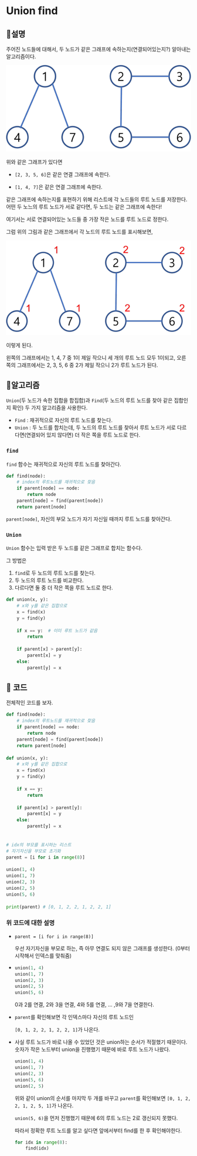 # Union find

## :bread:설명

주어진 노드들에 대해서, 두 노드가 같은 그래프에 속하는지(연결되어있는지?) 알아내는 알고리즘이다.

![graph](union_find.assets/graph.png)

위와 같은 그래프가 있다면

- `[2, 3, 5, 6]`은 같은 연결 그래프에 속한다.

- `[1, 4, 7]`은 같은 연결 그래프에 속한다.

같은 그래프에 속하는지를 표현하기 위해 리스트에 각 노드들의 루트 노드를 저장한다. 어떤 두 노느의 루트 노드가 서로 같다면, 두 노드는 같은 그래프에 속한다!

여기서는 서로 연결되어있는 노드들 중 가장 작은 노드를 루트 노드로 정한다.

그럼 위의 그림과 같은 그래프에서 각 노드의 루트 노드를 표시해보면,

![graph_with_roo](union_find.assets/graph_with_roo.png)

이렇게 된다.

왼쪽의 그래프에서는 1, 4, 7 중 1이 제일 작으니 세 개의 루트 노드 모두 1이되고, 오른쪽의 그래프에서는 2, 3, 5, 6 중 2가 제일 작으니 2가 루트 노드가 된다.

## :cookie:알고리즘

`Union`(두 노드가 속한 집합을 합집합)과 `Find`(두 노드의 루트 노드를 찾아 같은 집합인지 확인) 두 가지 알고리즘을 사용한다.

- `Find` : 재귀적으로 자신의 루트 노드를 찾는다.
- `Union` : 두 노드를 합치는데, 두 노드의 루트 노드를 찾아서 루트 노드가 서로 다르다면(연결되어 있지 않다면) 더 작은 쪽을 루트 노드로 한다.

### `find`

`find` 함수는 재귀적으로 자신의 루트 노드를 찾아간다.

```python
def find(node):
    # index의 루트노드를 재귀적으로 찾음
    if parent[node] == node: 
        return node
    parent[node] = find(parent[node])
    return parent[node]
```

`parent[node]`, 자신의 부모 노드가 자기 자신일 때까지 루트 노드를 찾아간다.



### `Union`

`Union` 함수는 입력 받은 두 노드를 같은 그래프로 합치는 함수다. 

그 방법은 

1.  `find`로 두 노드의 루트 노드를 찾는다.
2.  두 노드의 루트 노드를 비교한다.
3.  다르다면 둘 중 더 작은 쪽을 루트 노드로 한다.

```python
def union(x, y):
    # x와 y를 같은 집합으로
    x = find(x)
    y = find(y)

    if x == y:  # 이미 루트 노드가 같음
        return

    if parent[x] > parent[y]:
        parent[x] = y
    else:
        parent[y] = x
```



## :hamburger: 코드

전체적인 코드를 보자.

```python
def find(node):
    # index의 루트노드를 재귀적으로 찾음
    if parent[node] == node: 
        return node
    parent[node] = find(parent[node])
    return parent[node]

def union(x, y):
    # x와 y를 같은 집합으로
    x = find(x)
    y = find(y)

    if x == y:
        return

    if parent[x] > parent[y]:
        parent[x] = y
    else:
        parent[y] = x


# idx의 부모를 표시하는 리스트
# 자기자신을 부모로 초기화
parent = [i for i in range(8)]

union(1, 4)
union(1, 7)
union(2, 3)
union(2, 5)
union(5, 6)

print(parent) # [0, 1, 2, 2, 1, 2, 2, 1]
```



### 위 코드에 대한 설명

- `parent = [i for i in range(8)]`

  우선 자기자신을 부모로 하는, 즉 아무 연결도 되지 않은 그래프를 생성한다. (0부터 시작해서 인덱스를 맞춰줌)

- ```python
  union(1, 4)
  union(1, 7)
  union(2, 3)
  union(2, 5)
  union(5, 6)
  ```

  0과 2를 연결, 2와 3을 연결, 4와 5를 연결, ... ,9와 7을 연결한다.

- `parent`를 확인해보면 각 인덱스마다 자신의 루트 노드인

  `[0, 1, 2, 2, 1, 2, 2, 1]`가 나온다.

- 사실 루트 노드가 바로 나올 수 있었던 것은 union하는 순서가 적절했기 때문이다. 숫자가 작은 노드부터 union을 진행했기 때문에 바로 루트 노드가 나왔다.

  ```python
  union(1, 4)
  union(1, 7)
  union(2, 3)
  union(5, 6)
  union(2, 5)
  ```

  위와 같이 union의 순서를 마지막 두 개를 바꾸고 `parent`를 확인해보면 `[0, 1, 2, 2, 1, 2, 5, 1]`가 나온다.

  `union(5, 6)`을 먼저 진행했기 때문에 6의 루트 노드는 2로 갱신되지 못했다.

  따라서 정확한 루트 노드를 알고 싶다면 앞에서부터 find를 한 후 확인해야한다.

  ```python
  for idx in range(8):
      find(idx)
  ```
